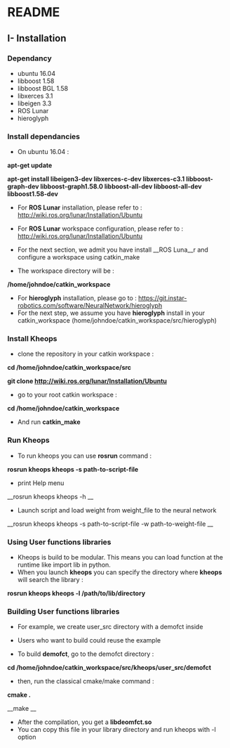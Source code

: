 # README #

## I- Installation ##

### Dependancy ###
* ubuntu 16.04
* libboost 1.58
* libboost BGL 1.58
* libxerces 3.1
* libeigen 3.3
* ROS Lunar 
* hieroglyph

### Install dependancies ###
* On ubuntu 16.04 : 

__apt-get update__

__apt-get install libeigen3-dev libxerces-c-dev libxerces-c3.1 libboost-graph-dev libboost-graph1.58.0 libboost-all-dev libboost-all-dev libboost1.58-dev__

* For __ROS Lunar__ installation, please refer to : http://wiki.ros.org/lunar/Installation/Ubuntu
* For __ROS Lunar__ workspace configuration, please refer to : http://wiki.ros.org/lunar/Installation/Ubuntu

* For the next section, we admit you have install __ROS Luna__r and configure a workspace using catkin_make
* The workspace directory will be :

__/home/johndoe/catkin_workspace__

* For __hieroglyph__ installation, please go to : https://git.instar-robotics.com/software/NeuralNetwork/hieroglyph
* For the next step, we assume you have __hieroglyph__ install in your catkin\_workspace (home/johndoe/catkin\_workspace/src/hieroglyph)

### Install Kheops ###
* clone the repository in your catkin workspace :

__cd /home/johndoe/catkin_workspace/src__

__git clone http://wiki.ros.org/lunar/Installation/Ubuntu__

* go to your root catkin workspace :

__cd /home/johndoe/catkin_workspace__

* And run __catkin_make__

### Run Kheops ###

* To run kheops you can use __rosrun__ command :

__rosrun kheops kheops -s path-to-script-file__

* print Help menu 

__rosrun kheops kheops -h __

* Launch script and load weight from weight_file to the neural network

__rosrun kheops kheops -s path-to-script-file -w path-to-weight-file __

### Using User functions libraries ###

* Kheops is build to be modular. This means you can load function at the runtime like import lib in python.
* When you launch __kheops__ you can specify the directory where __kheops__ will search the library : 

__rosrun kheops kheops -l /path/to/lib/directory__

### Building User functions libraries

* For example, we create user_src directory with a demofct inside 
* Users who want to build could reuse the example

* To build __demofct__, go to the demofct directory :

__cd /home/johndoe/catkin_workspace/src/kheops/user_src/demofct__

* then, run the classical cmake/make command : 

__cmake .__

__make __

* After the compilation, you get a __libdeomfct.so__
* You can copy this file in your library directory and run kheops with -l option





